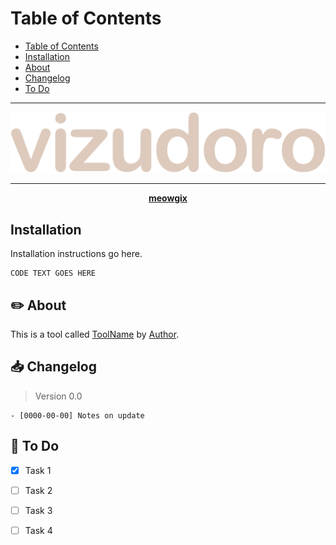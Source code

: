 <p align="center>
  <img src="https://" width="100%" height="300">
</p>

# Table of Contents

- [Table of Contents](#table-of-contents)
- [Installation](#installation)
- [About](#about)
- [Changelog](#changelog)
- [To Do](#todo)

********************

![vizudoro-logo](/images/vizudoro.svg)

********************

<p align="center"><b><a href="https://meowgix.com/">meowgix</a></b></p>

## Installation

Installation instructions go here.

```
CODE TEXT GOES HERE
```

## ✏️ About

This is a tool called [ToolName](https://toolwebsite) by [Author](https://authorpage).

## 📥 Changelog

> Version 0.0

```
- [0000-00-00] Notes on update
```

## 📌 To Do

- [x] Task 1 
- [ ] Task 2
- [ ] Task 3
- [ ] Task 4



